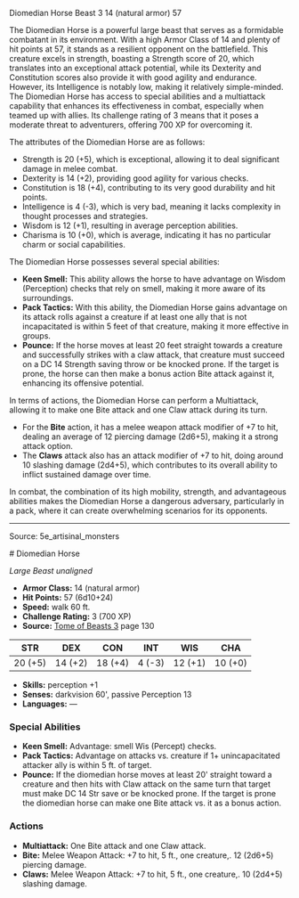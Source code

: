 <MonsterName/>Diomedian Horse</MonsterName>
<CreatureType/>Beast</CreatureType>
<CR/>3</CR>
<AC/>14 (natural armor)</AC>
<HP/>57</HP>
<summary>The Diomedian Horse is a powerful large beast that serves as a formidable combatant in its environment. With a high Armor Class of 14 and plenty of hit points at 57, it stands as a resilient opponent on the battlefield. This creature excels in strength, boasting a Strength score of 20, which translates into an exceptional attack potential, while its Dexterity and Constitution scores also provide it with good agility and endurance. However, its Intelligence is notably low, making it relatively simple-minded. The Diomedian Horse has access to special abilities and a multiattack capability that enhances its effectiveness in combat, especially when teamed up with allies. Its challenge rating of 3 means that it poses a moderate threat to adventurers, offering 700 XP for overcoming it.</summary>

<detail>

The attributes of the Diomedian Horse are as follows: 
- Strength is 20 (+5), which is exceptional, allowing it to deal significant damage in melee combat.
- Dexterity is 14 (+2), providing good agility for various checks.
- Constitution is 18 (+4), contributing to its very good durability and hit points.
- Intelligence is 4 (-3), which is very bad, meaning it lacks complexity in thought processes and strategies.
- Wisdom is 12 (+1), resulting in average perception abilities.
- Charisma is 10 (+0), which is average, indicating it has no particular charm or social capabilities.

The Diomedian Horse possesses several special abilities:
- **Keen Smell:** This ability allows the horse to have advantage on Wisdom (Perception) checks that rely on smell, making it more aware of its surroundings.
- **Pack Tactics:** With this ability, the Diomedian Horse gains advantage on its attack rolls against a creature if at least one ally that is not incapacitated is within 5 feet of that creature, making it more effective in groups.
- **Pounce:** If the horse moves at least 20 feet straight towards a creature and successfully strikes with a claw attack, that creature must succeed on a DC 14 Strength saving throw or be knocked prone. If the target is prone, the horse can then make a bonus action Bite attack against it, enhancing its offensive potential.

In terms of actions, the Diomedian Horse can perform a Multiattack, allowing it to make one Bite attack and one Claw attack during its turn. 
- For the **Bite** action, it has a melee weapon attack modifier of +7 to hit, dealing an average of 12 piercing damage (2d6+5), making it a strong attack option.
- The **Claws** attack also has an attack modifier of +7 to hit, doing around 10 slashing damage (2d4+5), which contributes to its overall ability to inflict sustained damage over time.

In combat, the combination of its high mobility, strength, and advantageous abilities makes the Diomedian Horse a dangerous adversary, particularly in a pack, where it can create overwhelming scenarios for its opponents.</detail>



---

Source: 5e_artisinal_monsters

<statblock>
# Diomedian Horse

*Large* *Beast* *unaligned*

- **Armor Class:** 14 (natural armor)
- **Hit Points:** 57 (6d10+24)
- **Speed:** walk 60 ft.
- **Challenge Rating:** 3 (700 XP)
- **Source:** [Tome of Beasts 3](https://koboldpress.com/kpstore/product/tome-of-beasts-3-for-5th-edition/) page 130

| STR | DEX | CON | INT | WIS | CHA |
| --- | --- | --- | --- | --- | --- |
| 20 (+5) | 14 (+2) | 18 (+4) | 4 (-3) | 12 (+1) | 10 (+0) |

- **Skills:** perception +1
- **Senses:** darkvision 60', passive Perception 13
- **Languages:** —

### Special Abilities

- **Keen Smell:** Advantage: smell Wis (Percept) checks.
- **Pack Tactics:** Advantage on attacks vs. creature if 1+ unincapacitated attacker ally is within 5 ft. of target.
- **Pounce:** If the diomedian horse moves at least 20' straight toward a creature and then hits with Claw attack on the same turn that target must make DC 14 Str save or be knocked prone. If the target is prone the diomedian horse can make one Bite attack vs. it as a bonus action.

### Actions

- **Multiattack:** One Bite attack and one Claw attack.
- **Bite:** Melee Weapon Attack: +7 to hit, 5 ft., one creature,. 12 (2d6+5) piercing damage.
- **Claws:** Melee Weapon Attack: +7 to hit, 5 ft., one creature,. 10 (2d4+5) slashing damage.


</statblock>



